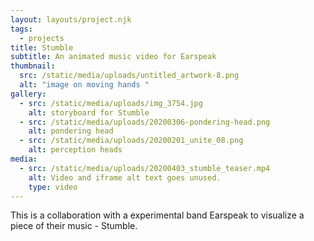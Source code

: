 ```yaml
---
layout: layouts/project.njk
tags:
  - projects
title: Stumble
subtitle: An animated music video for Earspeak
thumbnail:
  src: /static/media/uploads/untitled_artwork-8.png
  alt: "image on moving hands "
gallery:
  - src: /static/media/uploads/img_3754.jpg
    alt: storyboard for Stumble
  - src: /static/media/uploads/20200306-pondering-head.png
    alt: pondering head
  - src: /static/media/uploads/20200201_unite_08.png
    alt: perception heads
media:
  - src: /static/media/uploads/20200403_stumble_teaser.mp4
    alt: Video and iframe alt text goes unused.
    type: video
---
```

This is a collaboration with a experimental band Earspeak to visualize a piece of their music - Stumble.